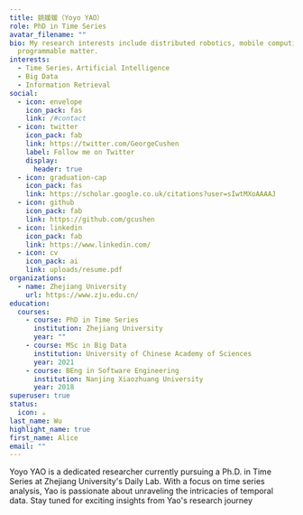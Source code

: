 ```yaml
---
title: 姚媛媛（Yoyo YAO）
role: PhD in Time Series
avatar_filename: ""
bio: My research interests include distributed robotics, mobile computing and
  programmable matter.
interests:
  - Time Series，Artificial Intelligence
  - Big Data
  - Information Retrieval
social:
  - icon: envelope
    icon_pack: fas
    link: /#contact
  - icon: twitter
    icon_pack: fab
    link: https://twitter.com/GeorgeCushen
    label: Follow me on Twitter
    display:
      header: true
  - icon: graduation-cap
    icon_pack: fas
    link: https://scholar.google.co.uk/citations?user=sIwtMXoAAAAJ
  - icon: github
    icon_pack: fab
    link: https://github.com/gcushen
  - icon: linkedin
    icon_pack: fab
    link: https://www.linkedin.com/
  - icon: cv
    icon_pack: ai
    link: uploads/resume.pdf
organizations:
  - name: Zhejiang University
    url: https://www.zju.edu.cn/
education:
  courses:
    - course: PhD in Time Series
      institution: Zhejiang University
      year: ""
    - course: MSc in Big Data
      institution: University of Chinese Academy of Sciences
      year: 2021
    - course: BEng in Software Engineering
      institution: Nanjing Xiaozhuang University
      year: 2018
superuser: true
status:
  icon: ☕️
last_name: Wu
highlight_name: true
first_name: Alice
email: ""
---
```

Yoyo YAO is a dedicated researcher currently pursuing a Ph.D. in Time Series at Zhejiang University's Daily Lab. With a focus on time series analysis, Yao is passionate about unraveling the intricacies of temporal data. Stay tuned for exciting insights from Yao's research journey